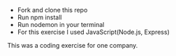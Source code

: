 * Fork and clone this repo
* Run npm install
* Run nodemon in your terminal 
* For this exercise I used JavaScript(Node.js, Express)

This was a coding exercise for one company. 


